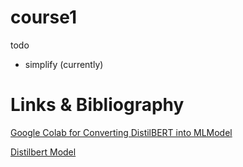 # course1

todo 
 - simplify (currently)
 
 # Links & Bibliography
 
 [Google Colab for Converting DistilBERT into MLModel](https://colab.research.google.com/drive/16JIJNimREW7wSu7S8-TVfnObb0u3KSwE?usp=sharing)
 
[Distilbert Model](https://drive.google.com/file/d/15o-kiT-Kl4DfVygXr9u4JytXsN2Mfg0N/view?usp=sharing)
